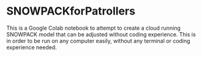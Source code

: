 # SNOWPACKforPatrollers
This is a Google Colab notebook to attempt to create a cloud running SNOWPACK model that can be adjusted without coding experience. This is in order to be run on any computer easily, without any terminal or coding experience needed. 
